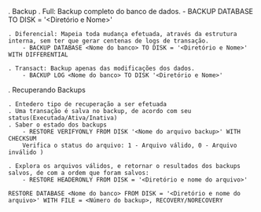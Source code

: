 . Backup
    . Full:  Backup completo do banco de dados.
        - BACKUP DATABASE <Nome do banco> TO DISK = '<Diretório e Nome>'
    
    . Diferencial: Mapeia toda mudança efetuada, através da estrutura interna, sem ter que gerar centenas de logs de transação.
        - BACKUP DATABASE <Nome do banco> TO DISK = '<Diretório e Nome>' WITH DIFFERENTIAL

    . Transact: Backup apenas das modificações dos dados.
        - BACKUP LOG <Nome do banco> TO DISK '<Diretório e Nome>'

. Recuperando Backups

    . Entedero tipo de recuperação a ser efetuada
    . Uma transação é salva no backup, de acordo com seu status(Executada/Ativa/Inativa)
    . Saber o estado dos backups
        - RESTORE VERIFYONLY FROM DISK '<Nome do arquivo backup>' WITH CHECKSUM
        Verifica o status do arquivo: 1 - Arquivo válido, 0 - Arquivo inválido )
    
    . Explora os arquivos válidos, e retornar o resultados dos backups salvos, de com a ordem que foram salvos:
        - RESTORE HEADERONLY FROM DISK = '<Diretório e nome do arquivo>'

    RESTORE DATABASE <Nome do banco> FROM DISK = '<Diretório e nome do arquivo>' WITH FILE = <Número do backup>, RECOVERY/NORECOVERY